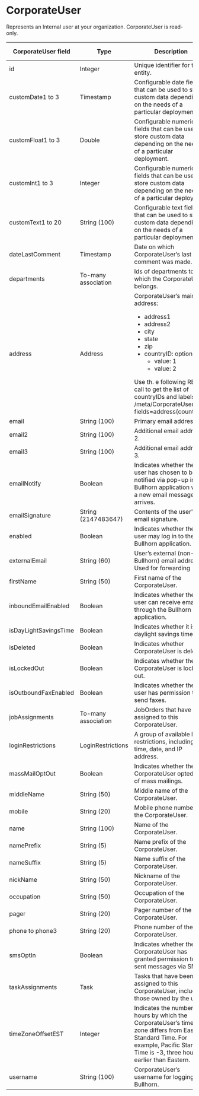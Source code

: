 # CorporateUser

Represents an Internal user at your organization. CorporateUser is read-only. 

| **CorporateUser field** | **Type** | **Description** | **Not null** | **Read-only** |
| --- | --- | --- | --- | --- |
| id | Integer | Unique identifier for this entity. | X | X |
| customDate1 to 3 | Timestamp | Configurable date fields that can be used to store custom data depending on the needs of a particular deployment. | | |
| customFloat1 to 3 | Double | Configurable numeric fields that can be used to store custom data depending on the needs of a particular deployment. | | |
| customInt1 to 3 | Integer | Configurable numeric fields that can be used to store custom data depending on the needs of a particular deployment | | |
| customText1 to 20 | String (100) | Configurable text fields that can be used to store custom data depending on the needs of a particular deployment. | | |
| dateLastComment | Timestamp | Date on which CorporateUser’s last comment was made. | | |
| departments | To-many association | Ids of departments to which the CorporateUser belongs. | | |
| address | Address | CorporateUser’s main  address:<ul><li>address1</li><li>address2</li><li>city</li><li>state</li><li>zip</li><li>countryID: options:<ul><li>value: 1</li><li>value: 2</li></ul></ul>Use th. e following REST call to get the list of countryIDs and labels: /meta/CorporateUser?fields=address(countryID) | X | |
| email | String (100) | Primary email address. | | |
| email2 | String (100) | Additional email address 2. | | |
| email3 | String (100) | Additional email address 3. | | |
| emailNotify | Boolean | Indicates whether the user has chosen to be notified via pop-up in the Bullhorn application when a new email message arrives. | X | |
| emailSignature | String (2147483647) | Contents of the user's email signature. | X | |
| enabled | Boolean | Indicates whether the user may log in to the Bullhorn application. | X | X |
| externalEmail | String (60) | User’s external (non-Bullhorn) email address. Used for forwarding | X | |
| firstName | String (50) | First name of the CorporateUser. | | |
| inboundEmailEnabled | Boolean | Indicates whether the user can receive email through the Bullhorn application. | X | |
| isDayLightSavingsTime | Boolean | Indicates whether it is daylight savings time. | | |
| isDeleted | Boolean | Indicates whether CorporateUser is deleted. | | |
| isLockedOut | Boolean | Indicates whether the CorporateUser is locked out. | | |
| isOutboundFaxEnabled | Boolean | Indicates whether the user has permission to send faxes. | X | |
| jobAssignments | To-many association | JobOrders that have been assigned to this CorporateUser. | | |
| loginRestrictions | LoginRestrictions | A group of available login restrictions, including time, date, and IP address. | | |
| massMailOptOut | Boolean | Indicates whether the CorporateUser opted out of mass mailings. | | |
| middleName | String (50) | Middle name of the CorporateUser. | | |
| mobile | String (20) | Mobile phone number of the CorporateUser. | | |
| name | String (100) | Name of the CorporateUser. | | |
| namePrefix | String (5) | Name prefix of the CorporateUser. | | |
| nameSuffix | String (5) | Name suffix of the CorporateUser. | | |
| nickName | String (50) | Nickname of the CorporateUser. | | |
| occupation | String (50) | Occupation of the CorporateUser. | | |
| pager | String (20) | Pager number of the CorporateUser. | | |
| phone to phone3 | String (20) | Phone number of the CorporateUser. | | |
| smsOptIn | Boolean | Indicates whether the CorporateUser has granted permission to be sent messages via SMS. | | |
| taskAssignments | Task | Tasks that have been assigned to this CorporateUser, including those owned by the user. | | |
| timeZoneOffsetEST | Integer | Indicates the number of hours by which the CorporateUser’s time zone differs from Eastern Standard Time. For example, Pacific Standard Time is -3, three hours earlier than Eastern. | | |
| username | String (100) | CorporateUser’s username for logging in to Bullhorn. | X | |